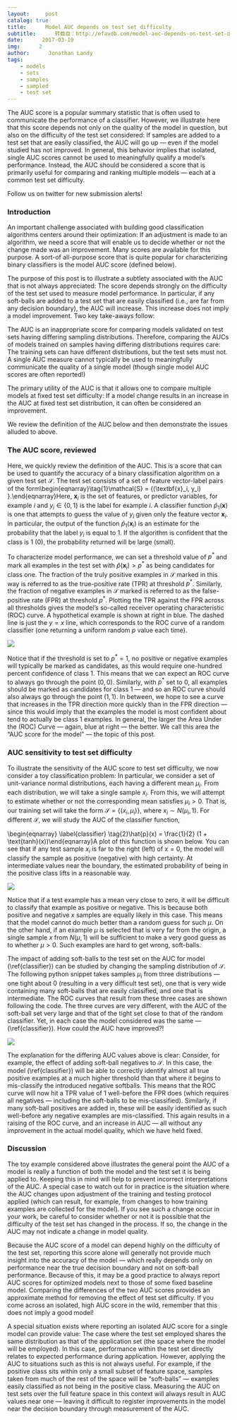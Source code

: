 ```yaml
---
layout:     post
catalog: true
title:      Model AUC depends on test set difficulty
subtitle:      转载自：http://efavdb.com/model-auc-depends-on-test-set-difficulty/
date:      2017-03-19
img:      2
author:      Jonathan Landy
tags:
    - models
    - sets
    - samples
    - sampled
    - test set
---
```


The AUC score is a popular summary statistic that is often used to communicate the performance of a classifier. However, we illustrate here that this score depends not only on the quality of the model in question, but also on the difficulty of the test set considered: If samples are added to a test set that are easily classified, the AUC will go up — even if the model studied has not improved. In general, this behavior implies that isolated, single AUC scores cannot be used to meaningfully qualify a model’s performance. Instead, the AUC should be considered a score that is primarily useful for comparing and ranking multiple models — each at a common test set difficulty.

Follow us on twitter for new submission alerts!

### Introduction

An important challenge associated with building good classification algorithms centers around their optimization: If an adjustment is made to an algorithm, we need a score that will enable us to decide whether or not the change made was an improvement. Many scores are available for this purpose. A sort-of all-purpose score that is quite popular for characterizing binary classifiers is the model AUC score (defined below).

The purpose of this post is to illustrate a subtlety associated with the AUC that is not always appreciated: The score depends strongly on the difficulty of the test set used to measure model performance. In particular, if any soft-balls are added to a test set that are easily classified (i.e., are far from any decision boundary), the AUC will increase. This increase does not imply a model improvement. Two key take-aways follow:

 The AUC is an inappropriate score for comparing models validated on test sets having differing sampling distributions. Therefore, comparing the AUCs of models trained on samples having differing distributions requires care: The training sets can have different distributions, but the test sets must not.
 A single AUC measure cannot typically be used to meaningfully communicate the quality of a single model (though single model AUC scores are often reported!)

The primary utility of the AUC is that it allows one to compare multiple models at fixed test set difficulty: If a model change results in an increase in the AUC at fixed test set distribution, it can often be considered an improvement.

We review the definition of the AUC below and then demonstrate the issues alluded to above.

### The AUC score, reviewed 

Here, we quickly review the definition of the AUC. This is a score that can be used to quantify the accuracy of a binary classification algorithm on a given test set $\mathcal{S}$. The test set consists of a set of feature vector-label pairs of the form\begin{eqnarray}\tag{1}\mathcal{S} = \{(\textbf{x}_i, y_i) \}.\end{eqnarray}Here, $\textbf{x}_i$ is the set of features, or predictor variables, for example $i$ and $y_i \in \{0,1 \}$ is the label for example $i$. A classifier function $\hat{p}_1(\textbf{x})$ is one that attempts to guess the value of $y_i$ given only the feature vector $\textbf{x}_i$. In particular, the output of the function $\hat{p}_1(\textbf{x}_i)$ is an estimate for the probability that the label $y_i$ is equal to $1$. If the algorithm is confident that the class is $1$ ($0$), the probability returned will be large (small). 

To characterize model performance, we can set a threshold value of $p^*$ and mark all examples in the test set with $\hat{p}(\textbf{x}_i) > p^*$ as being candidates for class one. The fraction of the truly positive examples in $\mathcal{S}$ marked in this way is referred to as the true-positive rate (TPR) at threshold $p^*$. Similarly, the fraction of negative examples in $\mathcal{S}$ marked is referred to as the false-positive rate (FPR) at threshold $p^*$. Plotting the TPR against the FPR across all thresholds gives the model’s so-called receiver operating characteristic (ROC) curve. A hypothetical example is shown at right in blue. The dashed line is just the $y=x$ line, which corresponds to the ROC curve of a random classifier (one returning a uniform random $p$ value each time). 

![](http://efavdb.com/wp-content/uploads/2017/03/example.png)


Notice that if the threshold is set to $p^* = 1$, no positive or negative examples will typically be marked as candidates, as this would require one-hundred percent confidence of class $1$. This means that we can expect an ROC curve to always go through the point $(0,0)$. Similarly, with $p^*$ set to $0$, all examples should be marked as candidates for class $1$ — and so an ROC curve should also always go through the point $(1,1)$. In between, we hope to see a curve that increases in the TPR direction more quickly than in the FPR direction — since this would imply that the examples the model is most confident about tend to actually be class $1$ examples. In general, the larger the Area Under the (ROC) Curve — again, blue at right — the better. We call this area the “AUC score for the model” — the topic of this post.

### AUC sensitivity to test set difficulty

To illustrate the sensitivity of the AUC score to test set difficulty, we now consider a toy classification problem: In particular, we consider a set of unit-variance normal distributions, each having a different mean $\mu_i$. From each distribution, we will take a single sample $x_i$. From this, we will attempt to estimate whether or not the corresponding mean satisfies $\mu_i > 0$. That is, our training set will take the form $\mathcal{S} = \{(x_i, \mu_i)\}$, where $x_i \sim N(\mu_i, 1)$. For different $\mathcal{S}$, we will study the AUC of the classifier function,

\begin{eqnarray} \label{classifier} \tag{2}\hat{p}(x) = \frac{1}{2} (1 + \text{tanh}(x))\end{eqnarray}A plot of this function is shown below. You can see that if any test sample $x_i$ is far to the right (left) of $x=0$, the model will classify the sample as positive (negative) with high certainty. At intermediate values near the boundary, the estimated probability of being in the positive class lifts in a reasonable way.

![](http://efavdb.com/wp-content/uploads/2017/03/classifier-2.png)


Notice that if a test example has a mean very close to zero, it will be difficult to classify that example as positive or negative. This is because both positive and negative $x$ samples are equally likely in this case. This means that the model cannot do much better than a random guess for such $\mu$. On the other hand, if an example $\mu$ is selected that is very far from the origin, a single sample $x$ from $N(\mu, 1)$ will be sufficient to make a very good guess as to whether $\mu > 0$. Such examples are hard to get wrong, soft-balls.

The impact of adding soft-balls to the test set on the AUC for model (\ref{classifier}) can be studied by changing the sampling distribution of $\mathcal{S}$. The following python snippet takes samples $\mu_i$ from three distributions — one tight about $0$ (resulting in a very difficult test set), one that is very wide containing many soft-balls that are easily classified, and one that is intermediate. The ROC curves that result from these three cases are shown following the code. The three curves are very different, with the AUC of the soft-ball set very large and that of the tight set close to that of the random classifier. Yet, in each case the model considered was the same — (\ref{classifier}). How could the AUC have improved?!

![](http://efavdb.com/wp-content/uploads/2017/03/Examples.png)


The explanation for the differing AUC values above is clear: Consider, for example, the effect of adding soft-ball negatives to $\mathcal{S}$. In this case, the model (\ref{classifier}) will be able to correctly identify almost all true positive examples at a much higher threshold than that where it begins to mis-classify the introduced negative softballs. This means that the ROC curve will now hit a TPR value of $1$ well-before the FPR does (which requires all negatives — including the soft-balls to be mis-classified). Similarly, if many soft-ball positives are added in, these will be easily identified as such well-before any negative examples are mis-classified. This again results in a raising of the ROC curve, and an increase in AUC — all without any improvement in the actual model quality, which we have held fixed.

### Discussion

The toy example considered above illustrates the general point the AUC of a model is really a function of both the model and the test set it is being applied to. Keeping this in mind will help to prevent incorrect interpretations of the AUC. A special case to watch out for in practice is the situation where the AUC changes upon adjustment of the training and testing protocol applied (which can result, for example, from changes to how training examples are collected for the model). If you see such a change occur in your work, be careful to consider whether or not it is possible that the difficulty of the test set has changed in the process. If so, the change in the AUC may not indicate a change in model quality.

Because the AUC score of a model can depend highly on the difficulty of the test set, reporting this score alone will generally not provide much insight into the accuracy of the model — which really depends only on performance near the true decision boundary and not on soft-ball performance. Because of this, it may be a good practice to always report AUC scores for optimized models next to those of some fixed baseline model. Comparing the differences of the two AUC scores provides an approximate method for removing the effect of test set difficulty. If you come across an isolated, high AUC score in the wild, remember that this does not imply a good model!

A special situation exists where reporting an isolated AUC score for a single model can provide value: The case where the test set employed shares the same distribution as that of the application set (the space where the model will be employed). In this case, performance within the test set directly relates to expected performance during application. However, applying the AUC to situations such as this is not always useful. For example, if the positive class sits within only a small subset of feature space, samples taken from much of the rest of the space will be “soft-balls” — examples easily classified as not being in the positive class. Measuring the AUC on test sets over the full feature space in this context will always result in AUC values near one — leaving it difficult to register improvements in the model near the decision boundary through measurement of the AUC.
